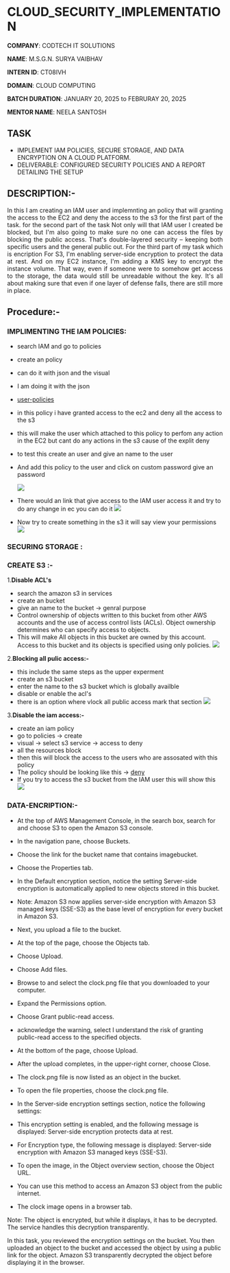 # CLOUD_SECURITY_IMPLEMENTATION

**COMPANY**: CODTECH IT SOLUTIONS 

**NAME**: M.S.G.N. SURYA VAIBHAV

**INTERN ID**: CT08IVH

**DOMAIN**: CLOUD COMPUTING

**BATCH DURATION**: JANUARY 20, 2025 to FEBRURAY 20, 2025

**MENTOR NAME**: NEELA SANTOSH

## **TASK**
- IMPLEMENT IAM POLICIES, SECURE STORAGE, AND DATA ENCRYPTION ON A CLOUD PLATFORM.
- DELIVERABLE: CONFIGURED SECURITY POLICIES AND A REPORT DETAILING THE SETUP

## **DESCRIPTION:-**
<p align="justify">
In this I am creating an IAM user and implemnting an policy that will granting the access to the EC2 and deny the access to the s3 for the first part of the task. for the second part of the task Not only will that IAM user I created be blocked, but I'm also going to make sure no one can access the files by blocking the public access. That's double-layered security – keeping both specific users and the general public out. For the third part of my task which is encription For S3, I'm enabling server-side encryption to protect the data at rest.  And on my EC2 instance, I'm adding a KMS key to encrypt the instance volume.  That way, even if someone were to somehow get access to the storage, the data would still be unreadable without the key.  It's all about making sure that even if one layer of defense falls, there are still more in place.
</p>

## **Procedure:-**

### IMPLIMENTING THE IAM POLICIES:

- search IAM and go to policies
- create an policy
- can do it with json and the visual
- I am doing it with the json
- [user-policies](User_policy.json)
- in this policy i have granted access to the ec2 and deny all the access to the s3
- this will make the user which attached to this policy to perfom any action in the EC2 but cant do any actions in the s3 cause of the explit deny
- to test this create an user and give an name to the user
- And add this policy to the user and click on custom password give an password

  <img src="IAM_user.png">
- There would an link that give access to the IAM user access it and try to do any change in ec you can do it
  <img src="ec2_access.png" >
- Now try to create something in the s3 it will say view your permissions
  <img src="S3_deny.png">

### SECURING STORAGE :

### **CREATE S3 :-**

1.**Disable ACL's**
- search the amazon s3 in services
- create an bucket
- give an name to the bucket -> genral purpose
- Control ownership of objects written to this bucket from other AWS accounts and the use of access control lists (ACLs). Object ownership determines who can specify access to objects.
- This will make All objects in this bucket are owned by this account. Access to this bucket and its objects is specified using only policies.
  <image src="ACLs_diable.png">
  
2.**Blocking all pulic access:-**
- this include the same steps as the upper experment
- create an s3 bucket
- enter the name to the s3 bucket which is globally availble
- disable or enable the acl's
- there is an option where vlock all public access mark that section
  <img src="Blocking_public_access.png">

3.**Disable the iam access:-**
- create an iam policy
- go to policies -> create
- visual -> select s3 service -> access to deny
- all the resources block
- then this will block the access to the users who are assosated with this policy
- The policy should be looking like this -> [deny](s3_deny.json)
- If you try to access the s3 bucket from the IAM user this will show this 
  <img src="S3_deny.png">
### DATA-ENCRIPTION:-
- At the top of AWS Management Console, in the search box, search for and choose S3 to open the Amazon S3 console.

- In the navigation pane, choose Buckets.

- Choose the link for the bucket name that contains imagebucket.

- Choose the Properties tab.

- In the Default encryption section, notice the setting Server-side encryption is automatically applied to new objects stored in this bucket.

- Note: Amazon S3 now applies server-side encryption with Amazon S3 managed keys (SSE-S3) as the base level of encryption for every bucket in Amazon S3.

- Next, you upload a file to the bucket.

- At the top of the page, choose the Objects tab.

- Choose Upload.

- Choose Add files.

- Browse to and select the clock.png file that you downloaded to your computer.

- Expand the Permissions option.

- Choose Grant public-read access.

- acknowledge the warning, select I understand the risk of granting public-read access to the specified objects.

- At the bottom of the page, choose Upload.

- After the upload completes, in the upper-right corner, choose Close.

- The clock.png file is now listed as an object in the bucket.

- To open the file properties, choose the clock.png file.

- In the Server-side encryption settings section, notice the following settings: 

- This encryption setting is enabled, and the following message is displayed: Server-side encryption protects data at rest.

- For Encryption type, the following message is displayed: Server-side encryption with Amazon S3 managed keys (SSE-S3).

- To open the image, in the Object overview section, choose the Object URL. 

- You can use this method to access an Amazon S3 object from the public internet.

- The clock image opens in a browser tab. 

Note: The object is encrypted, but while it displays, it has to be decrypted. The service handles this decryption transparently.

In this task, you reviewed the encryption settings on the bucket. You then uploaded an object to the bucket and accessed the object by using a public link for the object. Amazon S3 transparently decrypted the object before displaying it in the browser.
